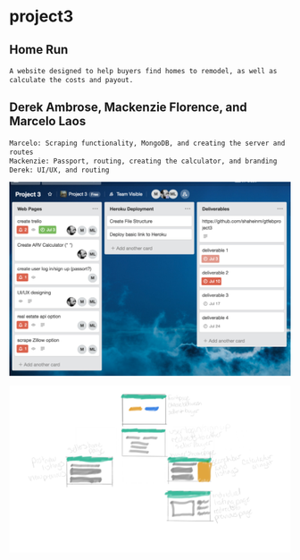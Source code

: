 # project3
## Home Run
    A website designed to help buyers find homes to remodel, as well as calculate the costs and payout.
        
## Derek Ambrose, Mackenzie Florence, and Marcelo Laos

    Marcelo: Scraping functionality, MongoDB, and creating the server and routes
    Mackenzie: Passport, routing, creating the calculator, and branding
    Derek: UI/UX, and routing

![picture](https://github.com/MackFlo/project3/blob/Mackenzie/client/public/Images/Screen%20Shot%202018-07-10%20at%206.39.36%20PM.png)

![picture](https://github.com/MackFlo/project3/blob/Mackenzie/client/public/Images/homerunformat.png)

